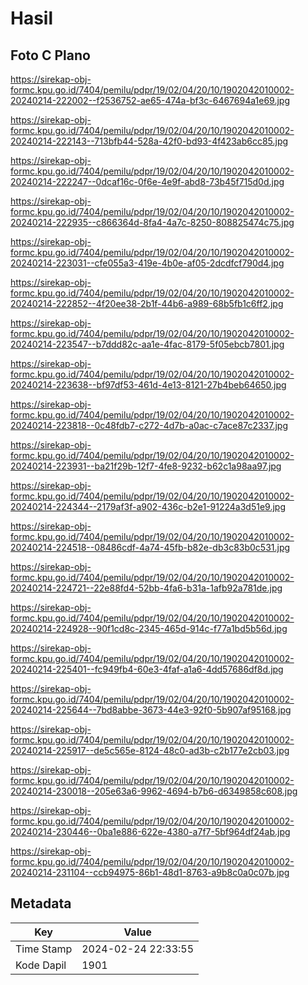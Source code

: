 # Hasil

## Foto C Plano

https://sirekap-obj-formc.kpu.go.id/7404/pemilu/pdpr/19/02/04/20/10/1902042010002-20240214-222002--f2536752-ae65-474a-bf3c-6467694a1e69.jpg

https://sirekap-obj-formc.kpu.go.id/7404/pemilu/pdpr/19/02/04/20/10/1902042010002-20240214-222143--713bfb44-528a-42f0-bd93-4f423ab6cc85.jpg

https://sirekap-obj-formc.kpu.go.id/7404/pemilu/pdpr/19/02/04/20/10/1902042010002-20240214-222247--0dcaf16c-0f6e-4e9f-abd8-73b45f715d0d.jpg

https://sirekap-obj-formc.kpu.go.id/7404/pemilu/pdpr/19/02/04/20/10/1902042010002-20240214-222935--c866364d-8fa4-4a7c-8250-808825474c75.jpg

https://sirekap-obj-formc.kpu.go.id/7404/pemilu/pdpr/19/02/04/20/10/1902042010002-20240214-223031--cfe055a3-419e-4b0e-af05-2dcdfcf790d4.jpg

https://sirekap-obj-formc.kpu.go.id/7404/pemilu/pdpr/19/02/04/20/10/1902042010002-20240214-222852--4f20ee38-2b1f-44b6-a989-68b5fb1c6ff2.jpg

https://sirekap-obj-formc.kpu.go.id/7404/pemilu/pdpr/19/02/04/20/10/1902042010002-20240214-223547--b7ddd82c-aa1e-4fac-8179-5f05ebcb7801.jpg

https://sirekap-obj-formc.kpu.go.id/7404/pemilu/pdpr/19/02/04/20/10/1902042010002-20240214-223638--bf97df53-461d-4e13-8121-27b4beb64650.jpg

https://sirekap-obj-formc.kpu.go.id/7404/pemilu/pdpr/19/02/04/20/10/1902042010002-20240214-223818--0c48fdb7-c272-4d7b-a0ac-c7ace87c2337.jpg

https://sirekap-obj-formc.kpu.go.id/7404/pemilu/pdpr/19/02/04/20/10/1902042010002-20240214-223931--ba21f29b-12f7-4fe8-9232-b62c1a98aa97.jpg

https://sirekap-obj-formc.kpu.go.id/7404/pemilu/pdpr/19/02/04/20/10/1902042010002-20240214-224344--2179af3f-a902-436c-b2e1-91224a3d51e9.jpg

https://sirekap-obj-formc.kpu.go.id/7404/pemilu/pdpr/19/02/04/20/10/1902042010002-20240214-224518--08486cdf-4a74-45fb-b82e-db3c83b0c531.jpg

https://sirekap-obj-formc.kpu.go.id/7404/pemilu/pdpr/19/02/04/20/10/1902042010002-20240214-224721--22e88fd4-52bb-4fa6-b31a-1afb92a781de.jpg

https://sirekap-obj-formc.kpu.go.id/7404/pemilu/pdpr/19/02/04/20/10/1902042010002-20240214-224928--90f1cd8c-2345-465d-914c-f77a1bd5b56d.jpg

https://sirekap-obj-formc.kpu.go.id/7404/pemilu/pdpr/19/02/04/20/10/1902042010002-20240214-225401--fc949fb4-60e3-4faf-a1a6-4dd57686df8d.jpg

https://sirekap-obj-formc.kpu.go.id/7404/pemilu/pdpr/19/02/04/20/10/1902042010002-20240214-225644--7bd8abbe-3673-44e3-92f0-5b907af95168.jpg

https://sirekap-obj-formc.kpu.go.id/7404/pemilu/pdpr/19/02/04/20/10/1902042010002-20240214-225917--de5c565e-8124-48c0-ad3b-c2b177e2cb03.jpg

https://sirekap-obj-formc.kpu.go.id/7404/pemilu/pdpr/19/02/04/20/10/1902042010002-20240214-230018--205e63a6-9962-4694-b7b6-d6349858c608.jpg

https://sirekap-obj-formc.kpu.go.id/7404/pemilu/pdpr/19/02/04/20/10/1902042010002-20240214-230446--0ba1e886-622e-4380-a7f7-5bf964df24ab.jpg

https://sirekap-obj-formc.kpu.go.id/7404/pemilu/pdpr/19/02/04/20/10/1902042010002-20240214-231104--ccb94975-86b1-48d1-8763-a9b8c0a0c07b.jpg


## Metadata

| Key        | Value               |
| ---------- | ------------------- |
| Time Stamp | 2024-02-24 22:33:55 |
| Kode Dapil | 1901                |



